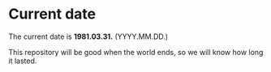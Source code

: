 # Current date

The current date is **1981.03.31.** (YYYY.MM.DD.)

This repository will be good when the world ends, so we will know how long it lasted.